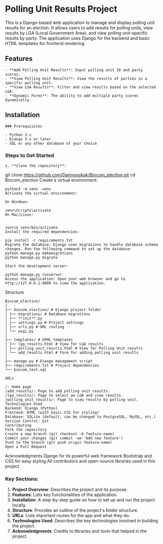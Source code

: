 # Polling Unit Results Project

This is a Django-based web application to manage and display polling unit results for an election. It allows users to add results for polling units, view results by LGA (Local Government Area), and view polling unit-specific results by party. The application uses Django for the backend and basic HTML templates for frontend rendering.

## Features

    - **Add Polling Unit Results**: Input polling unit ID and party scores.
    - **View Polling Unit Results**: View the results of parties in a specific polling unit.
    - **View LGA Results**: Filter and view results based on the selected LGA.
    - **Dynamic Forms**: The ability to add multiple party scores dynamically.

## Installation

    ### Prerequisites

    - Python 3.x
    - Django 3.x or later
    - SQL or any other database of your choice

### Steps to Get Started

    1. **Clone the repository**:

git clone https://github.com/Dannynsikak/Bincom_election.git
cd Bincom_election
Create a virtual environment:

    python3 -m venv .venv
    Activate the virtual environment:

    On Windows:

    venv\Scripts\activate
    On Mac/Linux:


    source venv/bin/activate
    Install the required dependencies:

    pip install -r requirements.txt
    Migrate the database: Django uses migrations to handle database schema changes. Run the following command to set up the database:
    python manage.py makemigrations
    python manage.py migrate

    Start the development server:

    python manage.py runserver
    Access the application: Open your web browser and go to http://127.0.0.1:8000 to view the application.

Structure

    Bincom_election/
    │
    ├── bincom_election/ # Django project folder
    │ ├── migrations/ # Database migrations
    │ ├── **init**.py
    │ ├── settings.py # Project settings
    │ ├── urls.py # URL routing
    │ └── wsgi.py
    │
    ├── templates/ # HTML templates
    │ ├── lga_results.html # View for LGA results
    │ ├── polling_unit_results.html # View for Polling Unit results
    │ └── add_results.html # Form for adding polling unit results
    │
    ├── manage.py # Django management script
    ├── requirements.txt # Project dependencies
    └── bincom_test.sql

    URLs

    /: Home page
    /add_results/: Page to add polling unit results.
    /lga_results/: Page to select an LGA and view results.
    /polling_unit_results/: Page to view results by polling unit.
    Technologies Used
    Backend: Django (Python)
    Frontend: HTML (with basic CSS for styling)
    Database: SQLite (default, can be changed to PostgreSQL, MySQL, etc.)
    Version Control: Git
    Contributing
    Fork the repository
    Create a new branch (git checkout -b feature-name)
    Commit your changes (git commit -am 'Add new feature')
    Push to the branch (git push origin feature-name)
    Open a Pull Request

Acknowledgments
Django for its powerful web framework
Bootstrap and CSS for easy styling
All contributors and open-source libraries used in this project

### Key Sections:

1. **Project Overview**: Describes the project and its purpose.
2. **Features**: Lists key functionalities of the application.
3. **Installation**: A step-by-step guide on how to set up and run the project locally.
4. **Structure**: Provides an outline of the project's folder structure.
5. **URLs**: Lists important routes for the app and what they do.
6. **Technologies Used**: Describes the key technologies involved in building the project.
7. **Acknowledgments**: Credits to libraries and tools that helped in the project.
